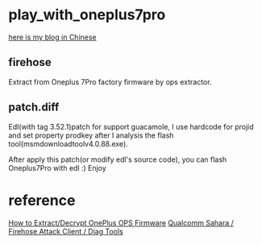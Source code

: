 # play_with_oneplus7pro

[here is my blog in Chinese](https://o0xmuhe.github.io/2022/11/01/Qual-Android%E6%96%B9%E6%A1%88Unlock%E5%AD%A6%E4%B9%A0-%E4%BB%A5Oneplus7Pro%E4%B8%BA%E4%BE%8B/)

## firehose

Extract from Oneplus 7Pro factory firmware by ops extractor.


## patch.diff

Edl(with tag 3.52.1)patch for support guacamole, I use hardcode for projid and set property prodkey after I analysis the flash tool(msmdownloadtoolv4.0.88.exe).

After apply this patch(or modify edl's source code), you can flash Oneplus7Pro with edl :) Enjoy


# reference

[How to Extract/Decrypt OnePlus OPS Firmware](https://www.droidwin.com/how-to-extract-oneplus-ops-firmware/)
[Qualcomm Sahara / Firehose Attack Client / Diag Tools](https://github.com/bkerler/edl)
